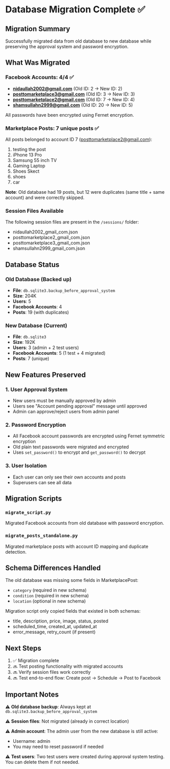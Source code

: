 # Database Migration Complete ✅

## Migration Summary

Successfully migrated data from old database to new database while preserving the approval system and password encryption.

## What Was Migrated

### Facebook Accounts: 4/4 ✅
- **nidaullah2002@gmail.com** (Old ID: 2 → New ID: 2)
- **posttomarketplace3@gmail.com** (Old ID: 3 → New ID: 3)
- **posttomarketplace2@gmail.com** (Old ID: 7 → New ID: 4)
- **shamsullahn2999@gmail.com** (Old ID: 20 → New ID: 5)

All passwords have been encrypted using Fernet encryption.

### Marketplace Posts: 7 unique posts ✅
All posts belonged to account ID 7 (posttomarketplace2@gmail.com):
1. testing the post
2. iPhone 13 Pro
3. Samsung 55 inch TV
4. Gaming Laptop
5. Shoes Skect
6. shoes
7. car

**Note**: Old database had 19 posts, but 12 were duplicates (same title + same account) and were correctly skipped.

### Session Files Available
The following session files are present in the `/sessions/` folder:
- nidaullah2002_gmail_com.json
- posttomarketplace2_gmail_com.json
- posttomarketplace3_gmail_com.json
- shamsullahn2999_gmail_com.json

## Database Status

### Old Database (Backed up)
- **File**: `db.sqlite3.backup_before_approval_system`
- **Size**: 204K
- **Users**: 5
- **Facebook Accounts**: 4
- **Posts**: 19 (with duplicates)

### New Database (Current)
- **File**: `db.sqlite3`
- **Size**: 192K
- **Users**: 3 (admin + 2 test users)
- **Facebook Accounts**: 5 (1 test + 4 migrated)
- **Posts**: 7 (unique)

## New Features Preserved

### 1. User Approval System
- New users must be manually approved by admin
- Users see "Account pending approval" message until approved
- Admin can approve/reject users from admin panel

### 2. Password Encryption
- All Facebook account passwords are encrypted using Fernet symmetric encryption
- Old plain text passwords were migrated and encrypted
- Uses `set_password()` to encrypt and `get_password()` to decrypt

### 3. User Isolation
- Each user can only see their own accounts and posts
- Superusers can see all data

## Migration Scripts

### `migrate_script.py`
Migrated Facebook accounts from old database with password encryption.

### `migrate_posts_standalone.py`
Migrated marketplace posts with account ID mapping and duplicate detection.

## Schema Differences Handled

The old database was missing some fields in MarketplacePost:
- `category` (required in new schema)
- `condition` (required in new schema)
- `location` (optional in new schema)

Migration script only copied fields that existed in both schemas:
- title, description, price, image, status, posted
- scheduled_time, created_at, updated_at
- error_message, retry_count (if present)

## Next Steps

1. ✅ Migration complete
2. 🔜 Test posting functionality with migrated accounts
3. 🔜 Verify session files work correctly
4. 🔜 Test end-to-end flow: Create post → Schedule → Post to Facebook

## Important Notes

⚠️ **Old database backup**: Always kept at `db.sqlite3.backup_before_approval_system`

⚠️ **Session files**: Not migrated (already in correct location)

⚠️ **Admin account**: The admin user from the new database is still active:
- Username: admin
- You may need to reset password if needed

⚠️ **Test users**: Two test users were created during approval system testing. You can delete them if not needed.

